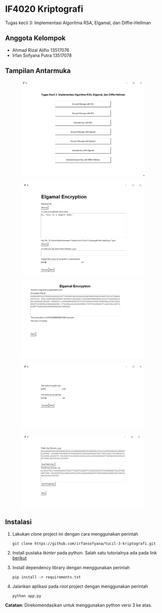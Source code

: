 # IF4020 Kriptografi
Tugas kecil 3: Implementasi Algoritma RSA, Elgamal, dan Diffie-Hellman

## Anggota Kelompok
- Ahmad Rizal Alifio    13517076
- Irfan Sofyana Putra   13517078

## Tampilan Antarmuka
<img src="static/screenshot/main.PNG" alt="drawing" width="400" style="display:block; margin-left:auto; margin-right:auto;">
<br>

<img src="static/screenshot/elgamal_encrypt.PNG" alt="drawing" width="400" style="display:block; margin-left:auto; margin-right:auto;">
<br>

<img src="static/screenshot/elgamal_encrypt_result.PNG" alt="drawing" width="400" style="display:block; margin-left:auto; margin-right:auto;">
<br>

<img src="static/screenshot/generate_key.PNG" alt="drawing" width="400" style="display:block; margin-left:auto; margin-right:auto;">
<br>

<img src="static/screenshot/generate_key_result.PNG" alt="drawing" width="400" style="display:block; margin-left:auto; margin-right:auto;">

## Instalasi
1. Lakukan *clone* project ini dengan cara menggunakan perintah
    ```
    git clone https://github.com/irfansofyana/tucil-3-kriptografi.git
    ```
2. Install pustaka *tkinter* pada python. Salah satu tutorialnya ada pada link [berikut](https://tkdocs.com/tutorial/install.html#installwin)

3. Install dependency library dengan menggunakan perintah
    ```
    pip install -r requirements.txt
    ```
4. Jalankan aplikasi pada *root* project dengan menggunakan perintah
    ```
    python app.py
    ```

**Catatan:** Direkomendasikan untuk menggunakan python versi 3 ke atas.
